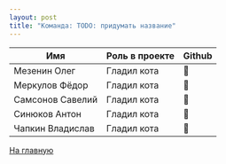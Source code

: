```yaml
---
layout: post
title: "Команда: TODO: придумать название"
---
```


Имя | Роль в проекте | Github
------------------|---------------------|---------------------
Мезенин Олег | Гладил кота | 🥀
Меркулов Фёдор | Гладил кота | 🥀
Самсонов Савелий | Гладил кота | 🥀
Синюков Антон | Гладил кота | 🥀
Чапкин Владислав | Гладил кота | 🥀

[На главную]({{site.baseurl}})